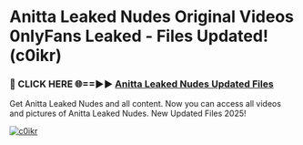 # Anitta Leaked Nudes Original Videos 0nlyFans Leaked - Files Updated! (c0ikr)

<h3>🔴 CLICK HERE 🌐==►► <a href="https://tinyurl.com/52m3yx9h" rel="nofollow">Anitta Leaked Nudes Updated Files</a></h3>

Get Anitta Leaked Nudes and all content. Now you can access all videos and pictures of Anitta Leaked Nudes. New Updated Files 2025!

[![c0ikr](https://i.imgur.com/TnHtlc8.gif)](https://tinyurl.com/52m3yx9h)
